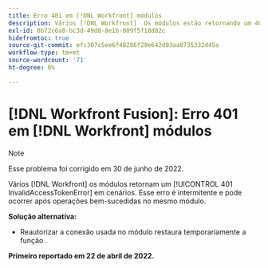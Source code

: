 ```yaml
---
title: Erro 401 em [!DNL Workfront] módulos
description: Vários [!DNL Workfront]  Os módulos estão retornando um 401 InvalidAccessTokenError em cenários. Esse erro é intermitente e pode ocorrer após operações bem-sucedidas no mesmo módulo.
exl-id: 0b72c6a8-bc3d-49d8-8e1b-009f5f18d82c
hidefromtoc: true
source-git-commit: efc307c5ee6f48286f29e642d03aa8735332d45a
workflow-type: tm+mt
source-wordcount: '71'
ht-degree: 0%

---
```


# [!DNL Workfront Fusion]: Erro 401 em [!DNL Workfront] módulos


>[!NOTE]
>
>Esse problema foi corrigido em 30 de junho de 2022.

Vários [!DNL Workfront] os módulos retornam um [!UICONTROL 401 InvalidAccessTokenError] em cenários. Esse erro é intermitente e pode ocorrer após operações bem-sucedidas no mesmo módulo.

**Solução alternativa:**

+ Reautorizar a conexão usada no módulo restaura temporariamente a função .

**Primeiro reportado em 22 de abril de 2022.**
